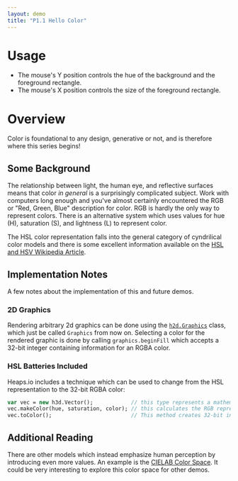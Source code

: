 ```yaml
---
layout: demo
title: "P1.1 Hello Color"
---
```


# Usage

* The mouse's Y position controls the hue of the background and the foreground rectangle.
* The mouse's X position controls the size of the foreground rectangle.

# Overview

Color is foundational to any design, generative or not, and is therefore where this series begins!

## Some Background

The relationship between light, the human eye, and reflective surfaces means that color *in general* is
a surprisingly complicated subject. Work with computers long enough and you've almost certainly encountered
the RGB or "Red, Green, Blue" description for color. RGB is hardly the only way to represent colors. There
is an alternative system which uses values for hue (H), saturation (S), and lightness (L) to represent color.

The HSL color representation falls into the general category of cyndrilical color models and there is some
excellent information available on the [HSL and HSV Wikipedia Article](https://en.wikipedia.org/wiki/HSL_and_HSV).

## Implementation Notes

A few notes about the implementation of this and future demos.

### 2D Graphics

Rendering arbitrary 2d graphics can be done using the [`h2d.Graphics`](https://heaps.io/api/h2d/Graphics.html) class,
which just be called `Graphics` from now on. Selecting a color for the rendered graphic is done by calling
`graphics.beginFill` which accepts a 32-bit integer containing information for an RGBA color.

### HSL Batteries Included

Heaps.io includes a technique which can be used to change from the HSL representation to the 32-bit
RGBA color:

```haxe
var vec = new h3d.Vector();            // this type represents a mathematical Vector in 3 dimensions
vec.makeColor(hue, saturation, color); // this calculates the RGB representation for the HSL values
vec.toColor();                         // This method creates 32-bit int used by Graphics
```

## Additional Reading

There are other models which instead emphasize human perception by introducing even more values.
An example is the [CIELAB Color Space](https://en.wikipedia.org/wiki/CIELAB_color_space). It could
be very interesting to explore this color space for other demos.

